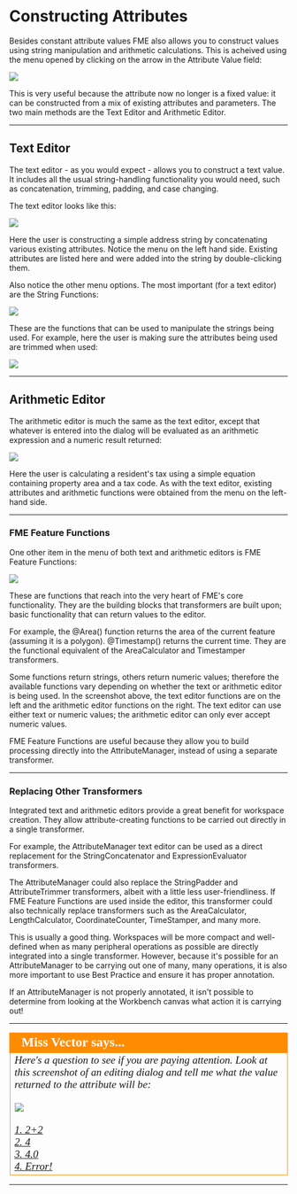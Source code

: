 # Constructing Attributes #
Besides constant attribute values FME also allows you to construct values using string manipulation and arithmetic calculations. This is acheived using the menu opened by clicking on the arrow in the Attribute Value field:

![](./Images/Img5.015.AttributeManagerSetMenu.png)

This is very useful because the attribute now no longer is a fixed value: it can be constructed from a mix of existing attributes and parameters. The two main methods are the Text Editor and Arithmetic Editor.

---

## Text Editor ##
The text editor - as you would expect - allows you to construct a text value. It includes all the usual string-handling functionality you would need, such as concatenation, trimming, padding, and case changing.

The text editor looks like this:

![](./Images/Img5.016.AttributeManagerTextEdit.png)

Here the user is constructing a simple address string by concatenating various existing attributes. Notice the menu on the left hand side. Existing attributes are listed here and were added into the string by double-clicking them.

Also notice the other menu options. The most important (for a text editor) are the String Functions:

![](./Images/Img5.017.AttributeManagerTextEditStrings.png)

These are the functions that can be used to manipulate the strings being used. For example, here the user is making sure the attributes being used are trimmed when used:

![](./Images/Img5.018.AttributeManagerTextTrimFunc.png)


---

## Arithmetic Editor ##

The arithmetic editor is much the same as the text editor, except that whatever is entered into the dialog will be evaluated as an arithmetic expression and a numeric result returned:

![](./Images/Img5.019.AttributeManagerMathEdit.png)

Here the user is calculating a resident's tax using a simple equation containing property area and a tax code. As with the text editor, existing attributes and arithmetic functions were obtained from the menu on the left-hand side.

---

### FME Feature Functions ##

One other item in the menu of both text and arithmetic editors is FME Feature Functions:

![](./Images/Img5.020.AttributeManagerFMEFunctions.png)

These are functions that reach into the very heart of FME's core functionality. They are the building blocks that transformers are built upon; basic functionality that can return values to the editor. 

For example, the @Area() function returns the area of the current feature (assuming it is a polygon). @Timestamp() returns the current time. They are the functional equivalent of the AreaCalculator and Timestamper transformers.

Some functions return strings, others return numeric values; therefore the available functions vary depending on whether the text or arithmetic editor is being used. In the screenshot above, the text editor functions are on the left and the arithmetic editor functions on the right. The text editor can use either text or numeric values; the arithmetic editor can only ever accept numeric values.

FME Feature Functions are useful because they allow you to build processing directly into the AttributeManager, instead of using a separate transformer.

---

### Replacing Other Transformers ###
Integrated text and arithmetic editors provide a great benefit for workspace creation. They allow attribute-creating functions to be carried out directly in a single transformer.

For example, the AttributeManager text editor can be used as a direct replacement for the StringConcatenator and ExpressionEvaluator transformers.

The AttributeManager could also replace the StringPadder and AttributeTrimmer transformers, albeit with a little less user-friendliness. If FME Feature Functions are used inside the editor, this transformer could also technically replace transformers such as the AreaCalculator, LengthCalculator, CoordinateCounter, TimeStamper, and many more.

This is usually a good thing. Workspaces will be more compact and well-defined when as many peripheral operations as possible are directly integrated into a single transformer. However, because it's possible for an AttributeManager to be carrying out one of many, many operations, it is also more important to use Best Practice and ensure it has proper annotation. 

If an AttributeManager is not properly annotated, it isn't possible to determine from looking at the Workbench canvas what action it is carrying out!

---

<!--Person X Says Section-->

<table style="border-spacing: 0px">
<tr>
<td style="vertical-align:middle;background-color:darkorange;border: 2px solid darkorange">
<i class="fa fa-quote-left fa-lg fa-pull-left fa-fw" style="color:white;padding-right: 12px;vertical-align:text-top"></i>
<span style="color:white;font-size:x-large;font-weight: bold;font-family:serif">Miss Vector says...</span>
</td>
</tr>

<tr>
<td style="border: 1px solid darkorange">
<span style="font-family:serif; font-style:italic; font-size:larger">
Here's a question to see if you are paying attention. Look at this screenshot of an editing dialog and tell me what the value returned to the attribute will be:
<br><br><img src="./Images/Img5.021.AttributeManagerMissVectorQuestion.png">
<br><br><a href="http://52.73.3.37/fmedatastreaming/Manual/QAResponse2017.fmw?chapter=5&question=3&answer=1&DestDataset_TEXTLINE=C%3A%5CFMEOutput%5CQAResponse.html">1. 2+2</a>
<br><a href="http://52.73.3.37/fmedatastreaming/Manual/QAResponse2017.fmw?chapter=5&question=3&answer=2&DestDataset_TEXTLINE=C%3A%5CFMEOutput%5CQAResponse.html">2. 4</a>
<br><a href="http://52.73.3.37/fmedatastreaming/Manual/QAResponse2017.fmw?chapter=5&question=3&answer=3&DestDataset_TEXTLINE=C%3A%5CFMEOutput%5CQAResponse.html">3. 4.0</a>
<br><a href="http://52.73.3.37/fmedatastreaming/Manual/QAResponse2017.fmw?chapter=5&question=3&answer=4&DestDataset_TEXTLINE=C%3A%5CFMEOutput%5CQAResponse.html">4. Error!</a>
</span>
</td>
</tr>
</table>

---

